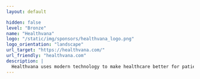 ```yaml
---
layout: default

hidden: false
level: "Bronze"
name: "Healthvana"
logo: "/static/img/sponsors/healthvana_logo.png"
logo_orientation: "landscape"
url_target: "https://healthvana.com/"
url_friendly: "healthvana.com"
description: |
  Healthvana uses modern technology to make healthcare better for patients - and has done so over 50 million times since 2015. Its HIPAA-compliant patient communication platform is used by healthcare providers to engage their patient populations in over 20 states. The company's evidence-based solutions lead to better health outcomes, with a focus on underserved populations. Healthvana’s work has been featured everywhere from Fox News to the New York Times, and even at the White House. For more information, visit www.Healthvana.com.
---
```


